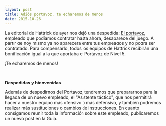 ```yaml
---
layout: post
title: Adiós portavoz, te echaremos de menos
date: 2015-10-26
---
```

La editorial de Hattrick de ayer nos dejó una despedida: [El portavoz](portavoz-en-hattrick.md), empleado que podíamos contratar hasta ahora, desaparece del juego. A partir de hoy mismo ya no aparecerá entre tus empleados y no podrá ser contratado. Para compensarlo, todos los equipos de Hattrick recibirán una bonificación igual a la que aportaba el Portavoz de Nivel 5.

¡Te echaremos de menos!

<br/>

**Despedidas y bienvenidas.**

Además de despedirnos del Portavoz, tendremos que prepararnos para la llegada de un nuevo empleado, el "Asistente táctico", que nos permitirá hacer a nuestro equipo más ofensivo o más defensivo, y también podremos realizar más sustituciones o cambios de instrucciones. En cuanto consigamos reunir toda la información sobre este empleado, publicaremos un nuevo post en la Guía.
